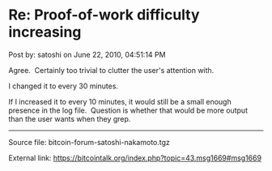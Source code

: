 # Re: Proof-of-work difficulty increasing

Post by: satoshi on June 22, 2010, 04:51:14 PM

Agree. &nbsp;Certainly too trivial to clutter the user's attention with.

I changed it to every 30 minutes.

If I increased it to every 10 minutes, it would still be a small enough presence in the log file. &nbsp;Question is whether that would be more output than the user wants when they grep.

---

Source file: bitcoin-forum-satoshi-nakamoto.tgz

External link: https://bitcointalk.org/index.php?topic=43.msg1669#msg1669
